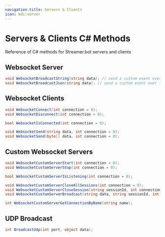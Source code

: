 ```yaml
---
navigation.title: Servers & Clients
icon: mdi:server
---
```


# Servers & Clients C# Methods
Reference of C# methods for Streamer.bot servers and clients

## Websocket Server
```csharp
void WebsocketBroadcastString(string data); // send a custom event over the websocket server
void WebsocketBroadcastJson(string data); // send a custom event over the websocket server, used for browser widgets
```

## Websocket Clients
```csharp
void WebsocketConnect(int connection = 0);
void WebsocketDisconnect(int connection = 0);
```

```csharp
bool WebsocketIsConnected(int connection = 0);
```

```csharp
void WebsocketSend(string data, int connection = 0);
void WebsocketSend(byte[] data, int connection = 0);
```

## Custom Websocket Servers
```csharp
void WebsocketCustomServerStart(int connection = 0);
void WebsocketCustomServerStop(int connection = 0);
```

```csharp
bool WebsocketCustomServerIsListening(int connection = 0);
```

```csharp
void WebsocketCustomServerCloseAllSessions(int connection = 0);
void WebsocketCustomServerCloseSession(string sessionId, int connection = 0);
void WebsocketCustomServerBroadcast(string data, string sessionId, int connection = 0);
```

```csharp
int WebsocketCustomServerGetConnectionByName(string name);
```

## UDP Broadcast
```csharp
int BroadcastUdp(int port, object data);
```